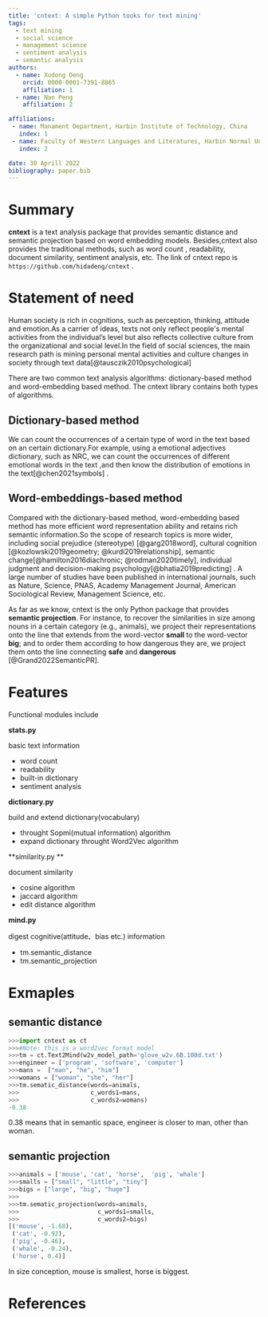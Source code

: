 ```yaml
---
title: 'cntext: A simple Python tooks for text mining'
tags:
  - text mining
  - social science
  - management science
  - sentiment analysis
  - semantic analysis
authors:
  - name: Xudong Deng 
    orcid: 0000-0001-7391-8865
    affiliation: 1
  - name: Nan Peng 
    affiliation: 2

affiliations:
 - name: Manament Department, Harbin Institute of Technology, China
   index: 1
 - name: Faculty of Western Languages and Literatures, Harbin Normal Uninversity, China
   index: 2

date: 30 Aprill 2022
bibliography: paper.bib
---
```


# Summary

**cntext** is a text analysis package that provides semantic distance and semantic projection based on word embedding models. Besides,cntext also provides the traditional methods, such as word count , readability, document similarity, sentiment analysis, etc. The link of cntext repo is ``https://github.com/hidadeng/cntext`` .







# Statement of need

Human society is rich in cognitions, such as perception, thinking, attitude and emotion.As a carrier of ideas, texts not only reflect people's mental activities from the individual’s level but also reflects collective culture from the organizational and social level.In the field of social sciences, the main research path is mining personal mental activities and culture changes in society through text data[@tausczik2010psychological]



There are two common text analysis algorithms: dictionary-based method and word-embedding based method. The cntext library contains both types of algorithms.



## Dictionary-based method

We can count the occurrences of a certain type of word in the text based on an certain dictionary.For example,  using a emotional adjectives dictionary, such as NRC, we can count the occurrences of different emotional words in the text ,and then know the distribution of emotions in the text[@chen2021symbols] .



## Word-embeddings-based method

Compared with the dictionary-based method, word-embedding based method has more efficient word representation ability and retains rich semantic information.So the scope of research topics is more wider, including social prejudice (stereotype) [@garg2018word], cultural cognition [@kozlowski2019geometry; @kurdi2019relationship], semantic change[@hamilton2016diachronic; @rodman2020timely], individual judgment and decision-making psychology[@bhatia2019predicting] .  A large number of studies have been published in international journals, such as Nature, Science, PNAS, Academy Management Journal, American Sociological Review, Management Science, etc.



As far as we know, cntext is the only Python package that provides **semantic projection**. For instance, to recover the similarities in size among nouns in a certain category (e.g., animals), we project their representations onto the line that extends from the word-vector **small** to the word-vector **big**; and to order them according to how dangerous they are, we project them onto the line connecting **safe** and **dangerous** [@Grand2022SemanticPR].



# Features

Functional modules include

**stats.py**

basic text information

  -  word count
  -  readability
  -  built-in dictionary
  -  sentiment analysis

**dictionary.py**

 build and extend dictionary(vocabulary)
 
  -  throught Sopmi(mutual information) algorithm
  -  expand dictionary throught Word2Vec algorithm

**similarity.py  **

document similarity

  -  cosine algorithm
  -  jaccard algorithm
  -  edit distance algorithm

**mind.py** 

digest cognitive(attitude、bias etc.) information

  -  tm.semantic_distance
  -  tm.semantic_projection

  

# Exmaples
## semantic distance

```python
>>>import cntext as ct
>>>#Note: this is a word2vec format model
>>>tm = ct.Text2Mind(w2v_model_path='glove_w2v.6B.100d.txt')
>>>engineer = ['program', 'software', 'computer']
>>>mans =  ["man", "he", "him"]
>>>womans = ["woman", "she", "her"]
>>>tm.sematic_distance(words=animals, 
>>>                    c_words1=mans, 
>>>                    c_words2=womans)
-0.38
```


0.38 means that in semantic space, engineer is closer to man, other than woman.


## semantic projection


```python
>>>animals = ['mouse', 'cat', 'horse',  'pig', 'whale']
>>>smalls = ["small", "little", "tiny"]
>>>bigs = ["large", "big", "huge"]
>>>
>>>tm.sematic_projection(words=animals, 
>>>                      c_words1=smalls, 
>>>                      c_words2=bigs)
[('mouse', -1.68),
 ('cat', -0.92),
 ('pig', -0.46),
 ('whale', -0.24),
 ('horse', 0.4)]
```


In size conception, mouse is smallest, horse is biggest.







# References
